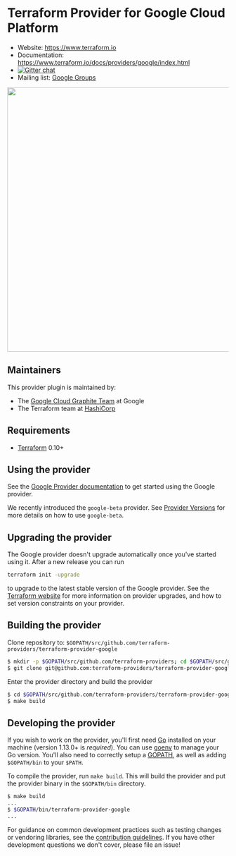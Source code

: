 Terraform Provider for Google Cloud Platform
==================

- Website: https://www.terraform.io
- Documentation: https://www.terraform.io/docs/providers/google/index.html
- [![Gitter chat](https://badges.gitter.im/hashicorp-terraform/Lobby.png)](https://gitter.im/hashicorp-terraform/Lobby)
- Mailing list: [Google Groups](http://groups.google.com/group/terraform-tool)
<img src="https://cdn.rawgit.com/hashicorp/terraform-website/master/content/source/assets/images/logo-hashicorp.svg" width="600px">

Maintainers
-----------

This provider plugin is maintained by:

* The [Google Cloud Graphite Team](https://cloudplatform.googleblog.com/2017/03/partnering-on-open-source-Google-and-HashiCorp-engineers-on-managing-GCP-infrastructure.html) at Google
* The Terraform team at [HashiCorp](https://www.hashicorp.com/)

Requirements
------------

- [Terraform](https://www.terraform.io/downloads.html) 0.10+


Using the provider
----------------------

See the [Google Provider documentation](https://www.terraform.io/docs/providers/google/index.html) to get started using the
Google provider.

We recently introduced the `google-beta` provider. See [Provider Versions](https://www.terraform.io/docs/providers/google/provider_versions.html)
for more details on how to use `google-beta`.

Upgrading the provider
----------------------

The Google provider doesn't upgrade automatically once you've started using it. After a new release you can run 

```bash
terraform init -upgrade
```

to upgrade to the latest stable version of the Google provider. See the [Terraform website](https://www.terraform.io/docs/configuration/providers.html#provider-versions)
for more information on provider upgrades, and how to set version constraints on your provider.

Building the provider
---------------------

Clone repository to: `$GOPATH/src/github.com/terraform-providers/terraform-provider-google`

```sh
$ mkdir -p $GOPATH/src/github.com/terraform-providers; cd $GOPATH/src/github.com/terraform-providers
$ git clone git@github.com:terraform-providers/terraform-provider-google
```

Enter the provider directory and build the provider

```sh
$ cd $GOPATH/src/github.com/terraform-providers/terraform-provider-google
$ make build
```

Developing the provider
---------------------------

If you wish to work on the provider, you'll first need [Go](http://www.golang.org)
installed on your machine (version 1.13.0+ is *required*). You can use [goenv](https://github.com/syndbg/goenv)
to manage your Go version. You'll also need to correctly setup a [GOPATH](http://golang.org/doc/code.html#GOPATH),
as well as adding `$GOPATH/bin` to your `$PATH`.

To compile the provider, run `make build`.
This will build the provider and put the provider binary in the `$GOPATH/bin`
directory.

```sh
$ make build
...
$ $GOPATH/bin/terraform-provider-google
...
```

For guidance on common development practices such as testing changes or
vendoring libraries, see the [contribution guidelines](https://github.com/terraform-providers/terraform-provider-google/blob/master/.github/CONTRIBUTING.md).
If you have other development questions we don't cover, please file an issue!
